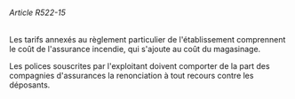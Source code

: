 ###### Article R522-15

Les tarifs annexés au règlement particulier de l'établissement comprennent le coût de l'assurance incendie, qui s'ajoute au coût du magasinage.

Les polices souscrites par l'exploitant doivent comporter de la part des compagnies d'assurances la renonciation à tout recours contre les déposants.


